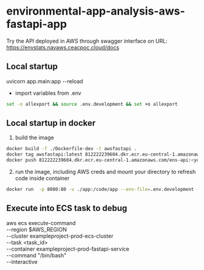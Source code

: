 # environmental-app-analysis-aws-fastapi-app
Try the API deployed in AWS through swagger interface on URL: https://envstats.navaws.ceacpoc.cloud/docs

## Local startup
uvicorn app.main:app --reload

- import variables from .env

```bash
set -o allexport && source .env.development && set +o allexport
```

## Local startup in docker

1. build the image 
```bash
docker build -f ./Dockerfile-dev -t awsfastapi .
docker tag awsfastapi:latest 812222239604.dkr.ecr.eu-central-1.amazonaws.com/ens-api:<yourtag>
docker push 812222239604.dkr.ecr.eu-central-1.amazonaws.com/ens-api:<yourtag>
```
2. run the image, including AWS creds and mount your directory to refresh code inside container
```bash
docker run  -p 8080:80 -v ./app:/code/app --env-file=.env.development -e AWS_REGION=eu-central-1 -e AWS_ACCESS_KEY_ID="<ACCESS_ID>" -e AWS_SECRET_ACCESS_KEY="<SECRET_ACCESS_KEY>" -e AWS_SESSION_TOKEN="<SESSION_TOKEN>" -e AWS_CA_BUNDLE="" awsfastapi
```

## Execute into ECS task to debug
aws ecs execute-command  \
    --region $AWS_REGION \
    --cluster exampleproject-prod-ecs-cluster \
    --task <task_id> \
    --container exampleproject-prod-fastapi-service \
    --command "/bin/bash" \
    --interactive
